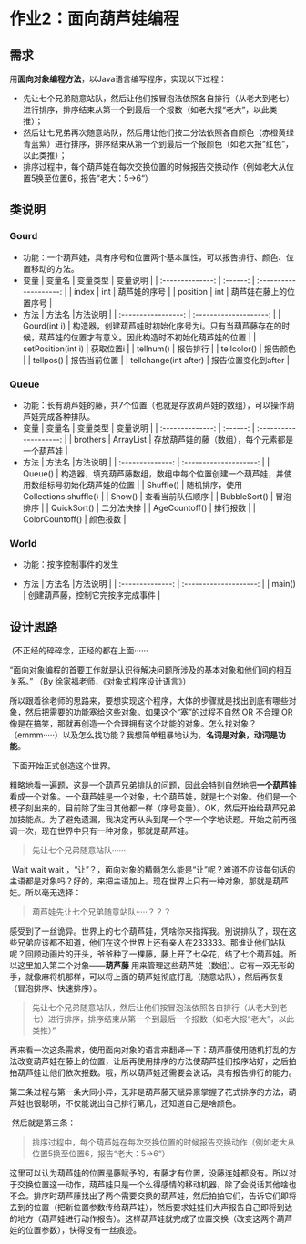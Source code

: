 # 作业2：面向葫芦娃编程

## 需求

用**面向对象编程方法**，以Java语言编写程序，实现以下过程：

- 先让七个兄弟随意站队，然后让他们按冒泡法依照各自排行（从老大到老七）进行排序，排序结束从第一个到最后一个报数（如老大报“老大”，以此类推）；
- 然后让七兄弟再次随意站队，然后用让他们按二分法依照各自颜色（赤橙黄绿青蓝紫）进行排序，排序结束从第一个到最后一个报颜色（如老大报“红色”，以此类推）；
- 排序过程中，每个葫芦娃在每次交换位置的时候报告交换动作（例如老大从位置5换至位置6，报告“老大：5->6“）

## 类说明

### Gourd

* 功能：一个葫芦娃，具有序号和位置两个基本属性，可以报告排行、颜色、位置移动的方法。
* 变量
|      变量名      | 变量类型 |        变量说明        |
| :--------------: | :------: | :--------------------: |
| index |  int   | 葫芦娃的序号 |
| position |  int   | 葫芦娃在藤上的位置序号 |
* 方法
|      方法名      |方法说明        |
| :-----------------: | :--------------------: |
| Gourd(int i) | 构造器，创建葫芦娃时初始化序号为i。只有当葫芦藤存在的时候，葫芦娃的位置才有意义。因此构造时不初始化葫芦娃的位置 |
| setPosition(int i) | 获取位置i |
| tellnum() | 报告排行 |
| tellcolor() | 报告颜色 |
| tellpos() | 报告当前位置 |
| tellchange(int after) | 报告位置变化到after |
### Queue

- 功能：长有葫芦娃的藤，共7个位置（也就是存放葫芦娃的数组），可以操作葫芦娃完成各种排队。
- 变量
|      变量名      | 变量类型 |        变量说明        |
| :--------------: | :------: | :--------------------: |
| brothers |  ArrayList<Gourd>   | 存放葫芦娃的藤（数组），每个元素都是一个葫芦娃 |
- 方法
|      方法名      |方法说明        |
| :--------------: | :--------------------: |
| Queue() | 构造器，填充葫芦藤数组，数组中每个位置创建一个葫芦娃，并使用数组标号初始化葫芦娃的位置 |
| Shuffle() | 随机排序，使用Collections.shuffle() |
| Show() | 查看当前队伍顺序 |
| BubbleSort() | 冒泡排序 |
| QuickSort() | 二分法快排 |
| AgeCountoff() | 排行报数 |
| ColorCountoff() | 颜色报数 |

### World

 * 功能：按序控制事件的发生

 * 方法
|      方法名      |方法说明        |
| :--------------: | :--------------------: |
| main() | 创建葫芦藤，控制它完按序完成事件 |


## 设计思路

​	(不正经的碎碎念，正经的都在上面······

​	“面向对象编程的首要工作就是认识待解决问题所涉及的基本对象和他们间的相互关系。”	（By 徐家福老师，《对象式程序设计语言》）

​	所以跟着徐老师的思路来，要想实现这个程序，大体的步骤就是找出到底有哪些对象，然后把需要的功能塞给这些对象。如果这个“塞”的过程不自然 OR 不合理 OR 像是在搞笑，那就再创造一个合理拥有这个功能的对象。怎么找对象？（emmm·····）以及怎么找功能？我想简单粗暴地认为，**名词是对象，动词是功能**。

​	下面开始正式创造这个世界。

​	粗略地看一遍题，这是一个葫芦兄弟排队的问题，因此会特别自然地把**一个葫芦娃**看成一个对象。一个葫芦娃是一个对象，七个葫芦娃，就是七个对象。他们是一个模子刻出来的，目前除了生日其他都一样（序号变量）。OK，然后开始给葫芦兄弟加技能点。为了避免遗漏，我决定再从头到尾一个字一个字地读题。开始之前再强调一次，现在世界中只有一种对象，那就是葫芦娃。

> 先让七个兄弟随意站队······

​	Wait wait wait ，“让”？，面向对象的精髓怎么能是“让”呢？难道不应该每句话的主语都是对象吗？好的，来把主语加上。现在世界上只有一种对象，那就是葫芦娃。所以毫无选择：

> 葫芦娃先让七个兄弟随意站队·····？？？

​	感受到了一丝诡异。世界上的七个葫芦娃，凭啥你来指挥我。别说排队了，现在这些兄弟应该都不知道，他们在这个世界上还有亲人在233333。那谁让他们站队呢？回顾动画片的开头，爷爷种了一棵藤，藤上开了七朵花，结了七个葫芦娃。所以这里加入第二个对象——**葫芦藤** 用来管理这些葫芦娃（数组）。它有一双无形的手，就像麻将机那样，可以将上面的葫芦娃彻底打乱（随意站队），然后再恢复（冒泡排序、快速排序）。

> 先让七个兄弟随意站队，然后让他们按冒泡法依照各自排行（从老大到老七）进行排序，排序结束从第一个到最后一个报数（如老大报“老大”，以此类推）”

​	再来看一次这条需求，使用面向对象的语言来翻译一下：葫芦藤使用随机打乱的方法改变葫芦娃在藤上的位置，让后再使用排序的方法使葫芦娃们按序站好，之后拍拍葫芦娃让他们依次报数。哦，所以葫芦娃还需要会说话，具有报告排行的能力。

​	第二条过程与第一条大同小异，无非是葫芦藤天赋异禀掌握了花式排序的方法，葫芦娃也很聪明，不仅能说出自己排行第几，还知道自己是啥颜色。

​	然后就是第三条：

> 排序过程中，每个葫芦娃在每次交换位置的时候报告交换动作（例如老大从位置5换至位置6，报告“老大：5->6“）

​	这里可以认为葫芦娃的位置是藤赋予的，有藤才有位置，没藤连娃都没有。所以对于交换位置这一动作，葫芦娃只是一个么得感情的移动机器，除了会说话其他啥也不会。排序时葫芦藤找出了两个需要交换的葫芦娃，然后拍拍它们，告诉它们即将去到的位置（把新位置参数传给葫芦娃），然后要求娃娃们大声报告自己即将到达的地方（葫芦娃进行动作报告）。这样葫芦娃就完成了位置交换（改变这两个葫芦娃的位置参数），快得没有一丝痕迹。

